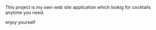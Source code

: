 This project is my own web site application which lookig for cocktails anytime you need.

enjoy yourself